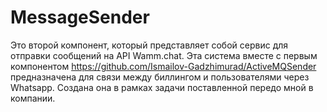 # MessageSender
Это второй компонент, который представляет собой сервис для отправки сообщений на API Wamm.chat.
Эта система вместе с первым компонентом https://github.com/Ismailov-Gadzhimurad/ActiveMQSender предназначена для связи между биллингом и пользователями через Whatsapp.
Создана она в рамках задачи поставленной передо мной в компании.
